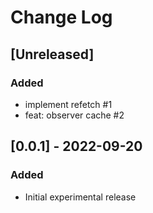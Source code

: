 # Change Log

## [Unreleased]
### Added
- implement refetch #1
- feat: observer cache #2

## [0.0.1] - 2022-09-20
### Added
- Initial experimental release
